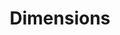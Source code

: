 ---
bigquery: https://console.cloud.google.com/bigquery?p=covid-19-dimensions-ai&page=table&d=data&t=publications
contributors: Digital Science, https://www.digital-science.com/
cost: Free for personal, non-commercial use.
description: Dimensions contains more than 100 million publications, ranging from
  articles published in scholarly journals, books and book chapters, to preprints
  and conference proceedings. All publications are contextualized with linked data
  sets, funding, publications, patents, clinical trials, and policy documents. You
  can also view associated categories, funders, institutions, and researcher profiles.
documentation: https://docs.dimensions.ai/bigquery/index.html
last_edit: Mon, 04 Apr 2022 19:04:00 GMT
location: https://www.dimensions.ai/products/free/
maintained_by: Digital Science, https://www.digital-science.com/
schema_fields: '[''authors'', ''priority_date'', ''current_assignee_countries'', ''established'',
  ''funding_gbp'', ''links'', ''category_hra'', ''family_count'', ''conference'',
  ''arxiv_id'', ''associated_grant_ids'', ''supporting_grant_ids'', ''funder_countries'',
  ''acronyms'', ''current_assignee'', ''expiration_year'', ''family_members_ids'',
  ''research_org_cities'', ''registry'', ''legal_events'', ''funding_eur'', ''linkout'',
  ''license'', ''original_assignee'', ''book_title'', ''open_access_categories'',
  ''open_access_categories_v2'', ''citations'', ''category_for'', ''assignee_countries'',
  ''granted_date'', ''filing_status'', ''status'', ''type'', ''wikipedia_url'', ''foa_number'',
  ''volume'', ''id'', ''category_uoa'', ''publisher'', ''gender'', ''publication_date'',
  ''date_modified'', ''date'', ''filing_date'', ''types'', ''cited_by_ids'', ''editors'',
  ''acknowledgements'', ''original_assignee_orgs'', ''start_date'', ''grant_number'',
  ''resulting_publication_ids'', ''category_sdg'', ''funder_org_cities'', ''patent_ids'',
  ''address'', ''name'', ''funding_details'', ''organisation_details'', ''kind'',
  ''embargo_date'', ''date_inserted'', ''phase'', ''funder_org_countries'', ''research_org_city_names'',
  ''research_org_state_names'', ''category_icrp_cso'', ''categories'', ''language'',
  ''pmid'', ''funding_amount'', ''metrics'', ''book_series_title'', ''labels'', ''subtitles'',
  ''description'', ''granted_year'', ''clinical_trial_ids'', ''eisbn'', ''category_hrcs_hc'',
  ''funder_org'', ''active_years'', ''parent_id'', ''associated_publication_id'',
  ''citation_string'', ''associated_publication_pmid'', ''funding_aud'', ''end_date'',
  ''original_abstract'', ''research_org_countries'', ''research_org_country_names'',
  ''repository_name'', ''publication_year'', ''journal'', ''associated_publication_doi'',
  ''inventor_names'', ''conditions'', ''investigators'', ''research_orgs'', ''mesh_terms'',
  ''cpc'', ''research_org_state_codes'', ''funding_cad'', ''repository_id'', ''reference_ids'',
  ''funder_org_state_codes'', ''category_rcdc'', ''funding_cny'', ''journal_lists'',
  ''pages'', ''brief_title'', ''funding_chf'', ''funding_usd'', ''date_print'', ''publication_ids'',
  ''researcher_ids'', ''legal_status'', ''email_address'', ''filing_year'', ''mesh_headings'',
  ''jurisdiction'', ''funding_nzd'', ''date_normal'', ''application_number'', ''relationships'',
  ''issue'', ''doi'', ''category_icrp_ct'', ''priority_year'', ''date_imported_gbq'',
  ''funding_currency'', ''altmetrics'', ''resulting_publication_doi'', ''date_online'',
  ''source_id'', ''original_assignee_countries'', ''ipcr'', ''funding_jpy'', ''expiration_date'',
  ''start_year'', ''year'', ''original_title'', ''pmcid'', ''assignee_orgs'', ''family_id'',
  ''category_hrcs_rac'', ''associated_publication_arxiv_id'', ''interventions'', ''proceedings_title'',
  ''end_year'', ''funder_orgs'', ''external_ids'', ''current_assignee_orgs'', ''isbn'',
  ''repository_url'', ''aliases'', ''created_date'', ''category_bra'', ''citations_count'',
  ''funder_org_acronyms'', ''title'', ''concepts'', ''acronym'', ''abstract'']'
shortname: dimensions
tags:
- scholarly literature
- patents
- funding
- clinical trials
- academic profiles
terms_of_use: 'Use of both the Dimensions COVID-19 dataset and full Dimensions dataset
  are subject to the Dimensions Terms of use: https://www.dimensions.ai/policies-terms-legal '
title: Dimensions
uuid: dcff88bd-fe6b-4fdb-8159-809bf9d7bc1c
---